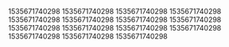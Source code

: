 1535671740298
1535671740298
1535671740298
1535671740298
1535671740298
1535671740298
1535671740298
1535671740298
1535671740298
1535671740298
1535671740298
1535671740298
1535671740298
1535671740298
1535671740298